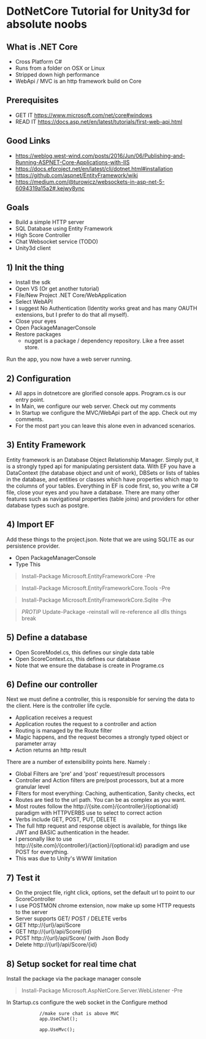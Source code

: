 # DotNetCore Tutorial for Unity3d for absolute noobs


## What is .NET Core
- Cross Platform C#
- Runs from a folder on OSX or Linux
- Stripped down high performance
- WebApi / MVC is an http framework build on Core

## Prerequisites 
- GET IT https://www.microsoft.com/net/core#windows
- READ IT https://docs.asp.net/en/latest/tutorials/first-web-api.html

## Good Links
- https://weblog.west-wind.com/posts/2016/Jun/06/Publishing-and-Running-ASPNET-Core-Applications-with-IIS
- https://docs.efproject.net/en/latest/cli/dotnet.html#installation
- https://github.com/aspnet/EntityFramework/wiki
- https://medium.com/@turowicz/websockets-in-asp-net-5-6094319a15a2#.kejwy8ync
	
## Goals
- Build a simple HTTP server
- SQL Database using Entity Framework
- High Score Controller
- Chat Websocket service (TODO)
- Unity3d client

## 1) Init the thing
- Install the sdk
- Open VS (Or get another tutorial)
- File/New Project .NET Core/WebApplication
- Select WebAPI
- I suggest No Authentication (Identity works great and has many OAUTH extensions, but I prefer to do that all myself).
- Close your eyes
- Open PackageManagerConsole
- Restore packages
  - nugget is a package / dependency repository. Like a free asset store.
  
Run the app, you now have a web server running.

## 2) Configuration
- All apps in dotnetcore are glorified console apps. Program.cs is our entry point.
- In Main, we configure our web server. Check out my comments
- In Startup we configure the MVC/WebApi part of the app. Check out my comments.
- For the most part you can leave this alone even in advanced scenarios.

## 3) Entity Framework
Entity framework is an Database Object Relationship Manager. Simply put, it is a strongly typed api for manipulating persistent data. With EF you have a DataContext (the database object and unit of work), DBSets or lists of tables in the database, and entities or classes which have properties which map to the columns of your tables. Everything in EF is code first, so, you write a C# file, close your eyes and you have a database. There are many other features such as navigational properties (table joins) and providers for other database types such as postgre.


## 4) Import EF
Add these things to the project.json. Note that we are using SQLITE as our persistence provider.

- Open PackageManagerConsole
- Type This

> Install-Package Microsoft.EntityFrameworkCore -Pre

> Install-Package Microsoft.EntityFrameworkCore.Tools -Pre

> Install-Package Microsoft.EntityFrameworkCore.Sqlite -Pre

> *PROTIP* Update-Package -reinstall will re-reference all dlls things break

## 5) Define a database

- Open ScoreModel.cs, this defines our single data table
- Open ScoreContext.cs, this defines our database
- Note that we ensure the database is create in Programe.cs

## 6) Define our controller

Next we must define a controller, this is responsible for serving the data to the client. Here is the controller life cycle.

- Application receives a request
- Application routes the request to a controller and action
- Routing is managed by the Route filter
- Magic happens, and the request becomes a strongly typed object or parameter array
- Action returns an http result

There are a number of extensibility points here. Namely :
- Global Filters are 'pre' and 'post' request/result processors
- Controller and Action filters are pre/post processors, but at a more granular level
 - Filters for most everything: Caching, authentication, Sanity checks, ect
- Routes are tied to the url path. You can be as complex as you want.
- Most routes follow the http://{site.com}/{controller}/{optional:id} paradigm with HTTPVERBS use to select to correct action
- Verbs include GET, POST, PUT, DELETE
- The full http request and response object is available, for things like JWT and BASIC authentication in the header.
- I personally like to use http://{site.com}/{controller}/{action}/{optional:id} paradigm and use POST for everything.
 - This was due to Unity's WWW limitation

## 7) Test it

- On the project file, right click, options, set the default url to point to our ScoreController
- I use POSTMON chrome extension, now make up some HTTP requests to the server
- Server supports GET/ POST / DELETE verbs
- GET http://{url}/api/Score
- GET http://{url}/api/Score/{id}
- POST http://{url}/api/Score/ (with Json Body
- Delete http://{url}/api/Score/{id}

## 8) Setup socket for real time chat


Install the package via the package manager console

> Install-Package Microsoft.AspNetCore.Server.WebListener -Pre


In Startup.cs configure the web socket in the Configure method

````
            //make sure chat is above MVC
            app.UseChat();

            app.UseMvc();
````






